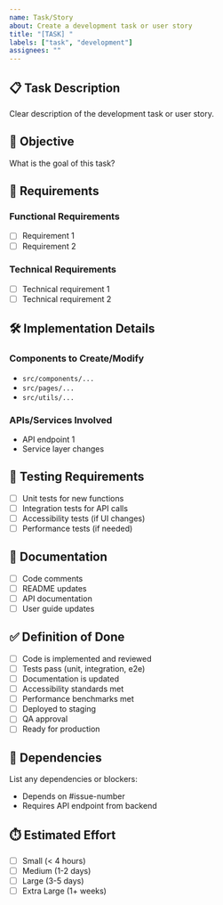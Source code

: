 ```yaml
---
name: Task/Story
about: Create a development task or user story
title: "[TASK] "
labels: ["task", "development"]
assignees: ""
---
```


## 📋 Task Description

Clear description of the development task or user story.

## 🎯 Objective

What is the goal of this task?

## 📝 Requirements

### Functional Requirements

- [ ] Requirement 1
- [ ] Requirement 2

### Technical Requirements

- [ ] Technical requirement 1
- [ ] Technical requirement 2

## 🛠️ Implementation Details

### Components to Create/Modify

- `src/components/...`
- `src/pages/...`
- `src/utils/...`

### APIs/Services Involved

- API endpoint 1
- Service layer changes

## 🧪 Testing Requirements

- [ ] Unit tests for new functions
- [ ] Integration tests for API calls
- [ ] Accessibility tests (if UI changes)
- [ ] Performance tests (if needed)

## 📖 Documentation

- [ ] Code comments
- [ ] README updates
- [ ] API documentation
- [ ] User guide updates

## ✅ Definition of Done

- [ ] Code is implemented and reviewed
- [ ] Tests pass (unit, integration, e2e)
- [ ] Documentation is updated
- [ ] Accessibility standards met
- [ ] Performance benchmarks met
- [ ] Deployed to staging
- [ ] QA approval
- [ ] Ready for production

## 🔗 Dependencies

List any dependencies or blockers:

- Depends on #issue-number
- Requires API endpoint from backend

## ⏱️ Estimated Effort

- [ ] Small (< 4 hours)
- [ ] Medium (1-2 days)
- [ ] Large (3-5 days)
- [ ] Extra Large (1+ weeks)
